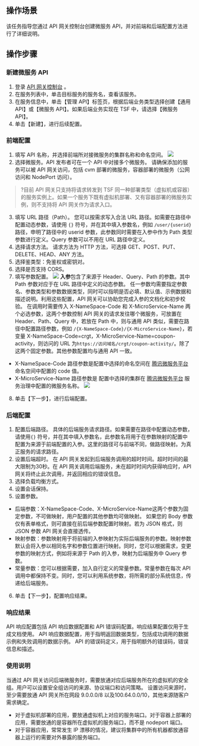 ## 操作场景
该任务指导您通过 API 网关控制台创建微服务 API，并对前端和后端配置方法进行了详细说明。

## 操作步骤
### 新建微服务 API
1. 登录 [API 网关控制台](https://console.cloud.tencent.com/apigateway/index?rid=1) 。
2. 在服务列表中，单击目标服务的服务名，查看该服务。
3. 在服务信息中，单击【管理 API】标签页，根据后端业务类型选择创建【通用 API】或【微服务 API】。如果后端业务实现在 TSF 中，请选择【微服务 API】。
4. 单击【新建】，进行后续配置。

### 前端配置
1. 填写 API 名称，并选择前端所对接微服务的集群名称和命名空间。
![](https://main.qcloudimg.com/raw/12b75372998afa85cd04dae789a4e63c.png)
2. 选择微服务。API 发布者可在一个 API 中对接多个微服务。
请确保添加的服务可以被 API 网关访问，包括 cvm 部署的微服务，容器部署的微服务（公网访问和  NodePort 访问）。
>?目前 API 网关只支持将请求转发到 TSF 同一种部署类型（虚拟机或容器）的服务实例上。如果一个服务下既有虚拟机部署、又有容器部署的微服务实例，则不支持将 API 网关作为请求入口。
3. 填写 URL 路径（Path）。
您可以按需求写入合法 URL 路径。如需要在路径中配置动态参数，请使用 `{}` 符号，并在其中填入参数名，例如 `/user/{userid}` 路径，申明了路径中的 userid 参数，此参数同时需要在入参中作为 Path 类型参数进行定义。Query 参数可以不用在 URL 路径中定义。
4. 选择请求方法。
请求方法为 HTTP 方法，可选择 GET、POST、PUT、DELETE、HEAD、ANY 方法。
5. 选择鉴类型：免鉴权或密钥对。
6. 选择是否支持 CORS。
7. 填写参数配置。
![](https://main.qcloudimg.com/raw/8075b27c01188b3dd19ec671cfebcbec.png)
**入参**包含了来源于 Header、Query、Path 的参数。其中 Path 参数对应于在 URL 路径中定义的动态参数。
任一参数均需要指定参数名、参数类型和参数数据类型，同时可以指明是否必填、默认值、示例数据和描述说明。利用这些配置，API 网关可以协助您完成入参的文档化和初步校验。
在调用时需要传入 X-NameSpace-Code 和 X-MicroService-Name 两个必选参数，这两个参数控制 API 网关的请求发往哪个微服务，可放置在 Header、Path、Query 中，若放在 Path 中，则与通用 API 类似，需要在路径中配置路径参数，例如 `/{X-NameSpace-Code}/{X-MicroService-Name}`，若变量 X-NameSpace-Code=crgt，X-MicroService-Name=coupon-activity，则访问的 URL 为`https://访问域名/crgt/coupon-activity/`。除了这两个固定参数。其他参数配置均与通用 API 一致。
 - X-NameSpace-Code 路径参数是配置中选择的命名空间在 [腾讯微服务平台](https://console.cloud.tencent.com/tsf/namespace) 命名空间中配置的 code 值。
 - X-MicroService-Name 路径参数是 配置中选择的集群在 [腾讯微服务平台](https://console.cloud.tencent.com/tsf/service) 服务治理中配置的微服务名称。
 ![](https://main.qcloudimg.com/raw/88a9a19f7277b56dda5f39f334146900.png)
8. 单击【下一步】，进行后端配置。

### 后端配置
1. 配置后端路径。
具体的后端服务请求路径。如果需要在路径中配置动态参数，请使用`{}` 符号，并在其中填入参数名，此参数名将用于在参数映射的配置中配置为来源于前端配置的入参。这里的路径可与前端不同，做路径映射。为真正服务的请求路径。
2. 设置后端超时。
在 API 网关发起到后端服务调用的超时时间。超时时间的最大限制为30秒。在 API 网关调用后端服务，未在超时时间内获得响应时，API 网关将终止此次调用，并返回相应的错误信息。
3. 选择负载均衡方式。
4. 设置会话保持。
5. 设置参数。
 - 后端参数：X-NameSpace-Code、X-MicroService-Name这两个参数为固定参数，不可做映射，用户配置的其他参数均可做映射。
 如果您的 Body 参数仅有表单格式，则可直接在前后端参数配置时映射。若为 JSON 格式，则 JSON 参数 API 网关会直接透传。
 - 映射参数：参数映射用于将前端的入参映射为实际后端服务的参数。映射参数默认会将入参以相同名字和参数位置进行映射。同时，您可以根据需求，变更参数的映射方式，例如将来源于 Path 的入参，映射为后端服务中 Query 参数。
 - 常量参数：您可以根据需要，加入自行定义的常量参数。常量参数在每次 API 调用中都保持不变。同时，您可以利用系统参数，将所需的部分系统信息，传递给后端服务。
6. 单击【下一步】，配置响应结果。


### 响应结果

API 响应配置包括 API 响应数据配置和 API 错误码配置。响应结果配置仅用于生成文档使用。
API 响应数据配置，用于指明返回数据类型，包括成功调用的数据示例和失败调用的数据示例。
API 的错误码定义，用于指明额外的错误码，错误信息和描述。



### 使用说明
当通过 API 网关访问后端微服务时，需要放通对应后端服务所在的虚拟机的安全组。用户可以设置安全组访问的来源、协议端口和访问策略。
设置访问来源时，至少需要放通 API 网关所在网段 9.0.0.0/8 以及100.64.0.0/10，其他来源随客户需求确定。
- 对于虚拟机部署的应用，要放通虚拟机上对应的服务端口。对于容器上部署的应用，需要放通的是容器所在虚拟机的服务端口，而不是 nodeport 端口。
- 对于容器应用，常常发生 IP 漂移的情况，建议将集群中的所有机器都放通容器上运行的需要对外暴露的服务端口。

